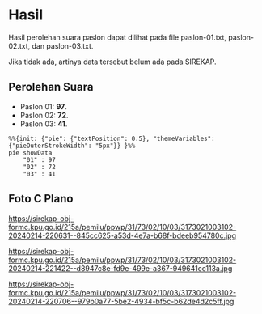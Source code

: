 # Hasil

Hasil perolehan suara paslon dapat dilihat pada file paslon-01.txt, paslon-02.txt, dan paslon-03.txt.

Jika tidak ada, artinya data tersebut belum ada pada SIREKAP.

## Perolehan Suara

 * Paslon 01: **97**.
 * Paslon 02: **72**.
 * Paslon 03: **41**.

```mermaid
%%{init: {"pie": {"textPosition": 0.5}, "themeVariables": {"pieOuterStrokeWidth": "5px"}} }%%
pie showData
    "01" : 97
    "02" : 72
    "03" : 41
```
## Foto C Plano

https://sirekap-obj-formc.kpu.go.id/215a/pemilu/ppwp/31/73/02/10/03/3173021003102-20240214-220631--845cc625-a53d-4e7a-b68f-bdeeb954780c.jpg

https://sirekap-obj-formc.kpu.go.id/215a/pemilu/ppwp/31/73/02/10/03/3173021003102-20240214-221422--d8947c8e-fd9e-499e-a367-949641cc113a.jpg

https://sirekap-obj-formc.kpu.go.id/215a/pemilu/ppwp/31/73/02/10/03/3173021003102-20240214-220706--979b0a77-5be2-4934-bf5c-b62de4d2c5ff.jpg
